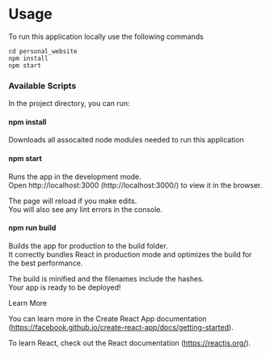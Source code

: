 # Usage

To run this application locally use the following commands
```shell
cd personal_website
npm install
npm start
```
### Available Scripts

In the project directory, you can run:

#### npm install

Downloads all assocaited node modules needed to run this application

#### npm start

Runs the app in the development mode.<br>
Open http://localhost:3000 (http://localhost:3000/) to view it in the browser.

The page will reload if you make edits.<br>
You will also see any lint errors in the console.

#### npm run build

Builds the app for production to the build folder.<br>
It correctly bundles React in production mode and optimizes the build for the best performance.

The build is minified and the filenames include the hashes.<br>
Your app is ready to be deployed!


Learn More

You can learn more in the Create React App documentation (https://facebook.github.io/create-react-app/docs/getting-started).

To learn React, check out the React documentation (https://reactjs.org/).
